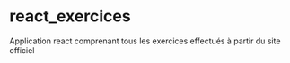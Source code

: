 # react_exercices
Application react comprenant tous les exercices effectués à partir du site officiel
